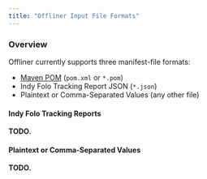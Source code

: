 ```yaml
---
title: "Offliner Input File Formats"
---
```


### Overview

Offliner currently supports three manifest-file formats:

* [Maven POM](format-maven-pom.html) (`pom.xml` or `*.pom`)
* Indy Folo Tracking Report JSON (`*.json`)
* Plaintext or Comma-Separated Values (any other file)


#### Indy Folo Tracking Reports

**TODO.**

#### Plaintext or Comma-Separated Values

**TODO.**

